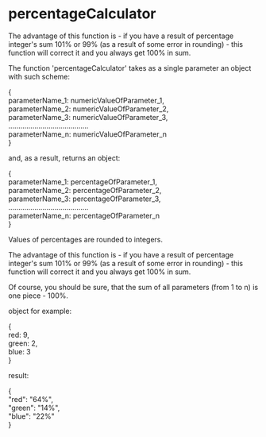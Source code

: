 # percentageCalculator
The advantage of this function is - if you have a result of percentage integer's sum 101% or 99% (as a result of some error in rounding) - this function will correct it and you always get 100% in sum.

The function 'percentageCalculator' takes as a single parameter an object with such scheme:

{<br>
    parameterName_1: numericValueOfParameter_1,<br>
    parameterName_2: numericValueOfParameter_2,<br>
    parameterName_3: numericValueOfParameter_3,<br>
    ........................................<br>
    parameterName_n: numericValueOfParameter_n<br>
}

and, as a result, returns an object:

{<br>
    parameterName_1: percentageOfParameter_1,<br>
    parameterName_2: percentageOfParameter_2,<br>
    parameterName_3: percentageOfParameter_3,<br>
    ........................................<br>
    parameterName_n: percentageOfParameter_n<br>
}

Values of percentages are rounded to integers.

The advantage of this function is - if you have a result of percentage integer's sum 101% or 99%
(as a result of some error in rounding) - this function will correct it and you always get 100% in sum.

Of course, you should be sure, that the sum of all parameters (from 1 to n) is one piece - 100%.

object for example:

{<br>
    red: 9,<br>
    green: 2,<br>
    blue: 3<br>
}

result:

{<br>
    "red": "64%",<br>
    "green": "14%",<br>
    "blue": "22%"<br>
}
